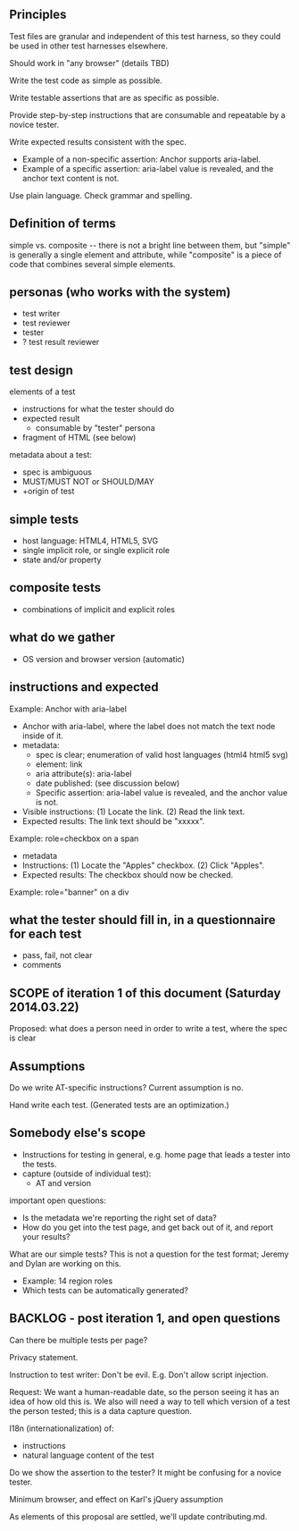 ## Principles

Test files are granular and independent of this test harness, so they could be used in other test harnesses elsewhere.

Should work in "any browser" (details TBD)

Write the test code as simple as possible.

Write testable assertions that are as specific as possible.

Provide step-by-step instructions that are consumable and repeatable by a novice tester.

Write expected results consistent with the spec.

* Example of a non-specific assertion: Anchor supports aria-label.
* Example of a specific assertion: aria-label value is revealed, and the anchor text content is not.

Use plain language. Check grammar and spelling.

## Definition of terms

simple vs. composite -- there is not a bright line between them, but "simple" is generally a single element and attribute, while "composite" is a piece of code that combines several simple elements.

## personas (who works with the system)

* test writer
* test reviewer
* tester
* ? test result reviewer

## test design

elements of a test

* instructions for what the tester should do
* expected result
    * consumable by "tester" persona
* fragment of HTML (see below)

metadata about a test:

* spec is ambiguous
* MUST/MUST NOT or SHOULD/MAY
* \+origin of test

## simple tests

* host language: HTML4, HTML5, SVG
* single implicit role, or single explicit role
* state and/or property

## composite tests

* combinations of implicit and explicit roles

## what do we gather

* OS version and browser version (automatic)

## instructions and expected

Example: Anchor with aria-label

* Anchor with aria-label, where the label does not match the text node inside of it.
* metadata:
    * spec is clear; enumeration of valid host languages (html4 html5 svg)
    * element: link
    * aria attribute(s): aria-label
    * date published: (see discussion below)
    * Specific assertion: aria-label value is revealed, and the anchor value is not.
* Visible instructions: (1) Locate the link. (2) Read the link text.
* Expected results: The link text should be "xxxxx".

Example: role=checkbox on a span  
* metadata  
* Instructions: (1) Locate the "Apples" checkbox. (2) Click "Apples".  
* Expected results: The checkbox should now be checked.

Example: role="banner" on a div

## what the tester should fill in, in a questionnaire for each test

* pass, fail, not clear
* comments

## SCOPE of iteration 1 of this document (Saturday 2014.03.22)

Proposed: what does a person need in order to write a test, where the spec is clear

## Assumptions

Do we write AT-specific instructions? Current assumption is no.

Hand write each test. (Generated tests are an optimization.)

## Somebody else's scope

* Instructions for testing in general, e.g. home page that leads a tester into the tests.
* capture (outside of individual test):
    * AT and version

important open questions:

* Is the metadata we're reporting the right set of data?
* How do you get into the test page, and get back out of it, and report your results?

What are our simple tests? This is not a question for the test format; Jeremy and Dylan are working on this.

* Example: 14 region roles
* Which tests can be automatically generated?

## BACKLOG - post iteration 1, and open questions

Can there be multiple tests per page?

Privacy statement.

Instruction to test writer: Don't be evil. E.g. Don't allow script injection.

Request: We want a human-readable date, so the person seeing it has an idea of how old this is. We also will need a way to tell which version of a test the person tested; this is a data capture question.

I18n (internationalization) of:

* instructions
* natural language content of the test

Do we show the assertion to the tester? It might be confusing for a novice tester.

Minimum browser, and effect on Karl's jQuery assumption

As elements of this proposal are settled, we'll update contributing.md. 
